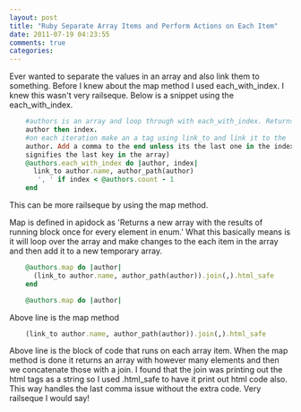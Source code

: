 ```yaml
---
layout: post
title: "Ruby Separate Array Items and Perform Actions on Each Item"
date: 2011-07-19 04:23:55
comments: true
categories:
---
```


Ever wanted to separate the values in an array and also link them to
something. Before I knew about the map method I used each_with_index. I
knew this wasn't very railseque. Below is a snippet using the
each_with_index.

``` ruby
    #authors is an array and loop through with each_with_index. Returns
    author then index.
    #on each iteration make an a tag using link_to and link it to the
    author. Add a comma to the end unless its the last one in the index(-1
    signifies the last key in the array)
    @authors.each_with_index do |author, index| 
      link_to author.name, author_path(author) 
       ', ' if index < @authors.count - 1
    end
```

This can be more railseque by using the map method.

Map is defined in apidock as 'Returns a new array with the results of
running block once for every element in enum.' What this basically means
is it will loop over the array and make changes to the each item in the
array and then add it to a new temporary array.

``` ruby
    @authors.map do |author|
      (link_to author.name, author_path(author)).join(,).html_safe
    end
```

``` ruby
    @authors.map do |author|
```
Above line is the map method 

``` ruby
    (link_to author.name, author_path(author)).join(,).html_safe
```
Above line is the block of code that runs on each array item. When the
map method is done it returns an array with however many elements and
then we concatenate those with a join. I found that the join was printing
out the html tags as a string so I used .html_safe to have it print out
html code also. This way handles the last comma issue without
the extra code. Very railseque I would say!


